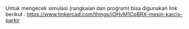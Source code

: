 Untuk mengecek simulasi (rangkaian dan program) bisa digunakan link berikut :
https://www.tinkercad.com/things/jOHvM1CpBRX-mesin-karcis-parkir
